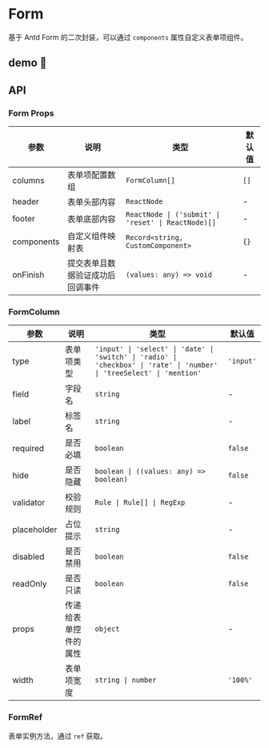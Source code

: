 # Form

基于 Antd Form 的二次封装，可以通过 `components` 属性自定义表单项组件。

## demo 🌰

<code src="./demo/index.tsx"></code>

## API

### Form Props

| 参数       | 说明                             | 类型                                                | 默认值 |
| ---------- | -------------------------------- | --------------------------------------------------- | ------ |
| columns    | 表单项配置数组                   | `FormColumn[]`                                      | `[]`   |
| header     | 表单头部内容                     | `ReactNode`                                         | -      |
| footer     | 表单底部内容                     | `ReactNode \| ('submit' \| 'reset' \| ReactNode)[]` | -      |
| components | 自定义组件映射表                 | `Record<string, CustomComponent>`                   | `{}`   |
| onFinish   | 提交表单且数据验证成功后回调事件 | `(values: any) => void`                             | -      |

### FormColumn

| 参数        | 说明                 | 类型                                                                                                                    | 默认值    |
| ----------- | -------------------- | ----------------------------------------------------------------------------------------------------------------------- | --------- |
| type        | 表单项类型           | `'input' \| 'select' \| 'date' \| 'switch' \| 'radio' \| 'checkbox' \| 'rate' \| 'number' \| 'treeSelect' \| 'mention'` | `'input'` |
| field       | 字段名               | `string`                                                                                                                | -         |
| label       | 标签名               | `string`                                                                                                                | -         |
| required    | 是否必填             | `boolean`                                                                                                               | `false`   |
| hide        | 是否隐藏             | `boolean \| ((values: any) => boolean)`                                                                                 | `false`   |
| validator   | 校验规则             | `Rule \| Rule[] \| RegExp`                                                                                              | -         |
| placeholder | 占位提示             | `string`                                                                                                                | -         |
| disabled    | 是否禁用             | `boolean`                                                                                                               | `false`   |
| readOnly    | 是否只读             | `boolean`                                                                                                               | `false`   |
| props       | 传递给表单控件的属性 | `object`                                                                                                                | -         |
| width       | 表单项宽度           | `string \| number`                                                                                                      | `'100%'`  |

### FormRef

表单实例方法，通过 `ref` 获取。
